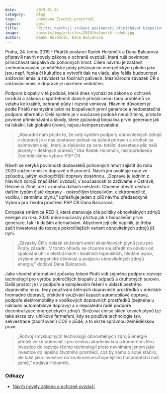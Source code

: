 ```yaml
---
date:         2019-01-24
category:     blog
tags:         sněmovna Životní-prostředí
layout:       post
title:        "Piráti navrhují zrušení povinnosti přimíchávat biopaliva do pohonných hmot"
image:        /assets/img/articles/2019/holomcik-radek.jpg 
author:       Radek Holomčík, Dana Balcarová
---
```


Praha, 24. ledna 2019 - Pirátští poslanci Radek Holomčík a Dana Balcarová připravili návrh novely zákona o ochraně ovzduší, která ruší povinnost přimíchávat biopaliva do pohonných hmot. Cílem návrhu je zastavit znehodnocování zemědělské půdy pěstováním energetických plodin jako jsou např. řepka či kukuřice a vytvořit tlak na vládu, aby řešila budoucnost snižování emisí a závislost na fosilních palivech. Mezinárodní závazek ČR o snižování emisí v dopravě je návrhem nedotčen.

Podpora biopaliv v té podobě, která dnes vychází ze zákona o ochraně ovzduší a zákona o spotřebních daních přináší celou řadu problémů ve vztahu ke krajině, ochraně půdy i rozvoji venkova. Hlavním důvodem je podle Pirátů nesmyslné lpění na biopalivech první generace a nedostatečná podpora alternativ. Celý systém je v současné podobě neudržitelný, protože povinné přimíchávání a škody, které způsobují biopaliva první generace jak na lokální, tak globální úrovni, nejsou kompenzovatelné. 

> „Absurdní nám přijde to, že celý systém podpory obnovitelných zdrojů v dopravě je u nás postaven jednak na pálení potravin a druhak na palmovém oleji, který je získáván za cenu totální devastace plic naší planety – deštných pralesů,” říká Radek Holomčík, místopředseda Zemědělského výboru PSP ČR.

Návrh se netýká povinnosti dodavatelů pohonných hmot zajistit do roku 2020 snížení emisí v dopravě o 6 procent. Návrh jim uvolňuje ruce ve způsobu, jakým ekologičtější dopravy dosáhnou. „Doprava je jedním z hlavních zdrojů znečištění ovzduší, v současnosti to zažíváme v Ostravě, Děčíně či Zlíně, ale i v mnoha dalších městech. Chceme otevřít cestu k dalším typům čisté dopravy - pokročilým biopalivům, elektromobilitě, vodíku, i zemnímu plynu,” upřesňuje jeden z cílů návrhu předsedkyně Výboru pro životní prostředí PSP ČR Dana Balcarová.

Evropská směrnice RED II, která stanovuje cíle politiky obnovitelných zdrojů energie do roku 2030 mění současný přístup jak k biopalivům první generace, tak i k dalším alternativám. Abychom její cíle naplnili, je třeba začít investovat do rozvoje pokročilejších variant obnovitelných zdrojů již nyní. 

> „Závazky ČR v oblasti snižování emisí skleníkových plynů jsou pro Piráty zásadní. V tomto ohledu se chceme soustředit na odklon od spalování uhlí v elektrárnách i lokálních topeništích, hledání úspor, zvýšení energetické účinnost  a podporu obnovitelných zdrojů energie,” dodává Dana Balcarová.

Jako vhodné alternativní způsoby řešení Piráti vidí zejména podporu rozvoje technologií pro výrobu pokročilých biopaliv z odpadů a druhotných surovin. Další prostor je i v podpoře a komplexním řešení v oblasti pestrého dopravního mixu, tedy používání šetrných dopravních prostředků v městské hromadné dopravě, efektivní využívání kapacit automobilové dopravy, podpoře elektromobility a vodíkových dopravních prostředků (zejména u nákladní automobilové dopravy) a v neposlední řadě podpoře decentralizace energetických zdrojů. Snižovat emise skleníkových plynů lze také skrze tzv. uhlíkové farmaření, kdy se používá technologie tzv. sekvestrace (zadržování) CO2 v půdě, a to skrze správnou zemědělskou praxi. 

> „Rozvoj smysluplných technologií obnovitelných zdrojů energie přináší velký potenciál i pro českou akademickou a komerční sféru. Investice do rozvoje těchto technologií proto nevnímám jenom jako investice do lepšího životního prostředí, což by samo o sobě stačilo, ale také jako investice do konkurenceschopnějšího hospodářství naší země,” dodává Holomčík.

### Odkazy 

* [Návrh novely zákona o ochraně ovzduší](https://github.com/pirati-web/pirati.cz/tree/gh-pages/assets/pdf/navrh-zakona-biopaliva.pdf)
